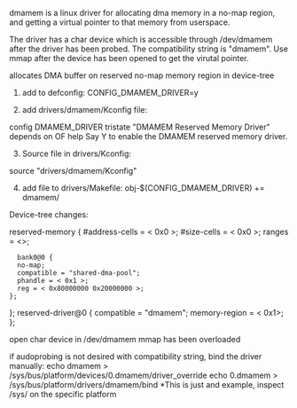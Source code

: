 dmamem is a linux driver for allocating dma memory in a no-map region, and getting a virtual pointer to that memory from userspace.

The driver has a char device which is accessible through /dev/dmamem after the driver has been probed. 
The compatibility string is "dmamem". Use mmap after the device has been opened to get the virutal pointer.


  allocates DMA buffer on reserved no-map memory region in device-tree

  1. add to defconfig:
  CONFIG_DMAMEM_DRIVER=y

  2. add drivers/dmamem/Kconfig file:

  config DMAMEM_DRIVER
    tristate "DMAMEM Reserved Memory Driver"
    depends on OF
    help
      Say Y to enable the DMAMEM reserved memory driver.

  3. Source file in drivers/Kconfig:

  source "drivers/dmamem/Kconfig"

  4. add file to drivers/Makefile:
  obj-$(CONFIG_DMAMEM_DRIVER) += dmamem/

  Device-tree changes:

  reserved-memory {
    #address-cells = < 0x0 >;
    #size-cells = < 0x0 >;
    ranges = <>;

      bank0@0 {
      no-map;
      compatible = "shared-dma-pool";
      phandle = < 0x1 >;
      reg = < 0x80000000 0x20000000 >;
    };

  };
  reserved-driver@0 {
    compatible = "dmamem";
    memory-region = < 0x1>;
  };

 
  open char device in /dev/dmamem
  mmap has been overloaded
 
  if audoprobing is not desired with compatibility string, bind the driver manually:
    echo dmamem > /sys/bus/platform/devices/0.dmamem/driver_override
    echo 0.dmamem > /sys/bus/platform/drivers/dmamem/bind
*This is just and example, inspect /sys/ on the specific platform 
